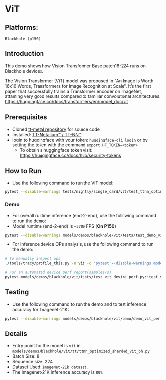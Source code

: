 # ViT

## Platforms:
    Blackhole (p150)

## Introduction
This demo shows how Vision Transformer Base patch16-224 runs on Blackhole devices.

The Vision Transformer (ViT) model was proposed in "An Image is Worth 16x16 Words, Transformers for Image Recognition at Scale".
It’s the first paper that successfully trains a Transformer encoder on ImageNet, attaining very good results compared to familiar convolutional architectures.
https://huggingface.co/docs/transformers/en/model_doc/vit

## Prerequisites
- Cloned [tt-metal repository](https://github.com/tenstorrent/tt-metal) for source code
- Installed: [TT-Metalium™ / TT-NN™](https://github.com/tenstorrent/tt-metal/blob/main/INSTALLING.md)
- login to huggingface with your token: `huggingface-cli login` or by setting the token with the command `export HF_TOKEN=<token>`
  - To obtain a huggingface token visit: https://huggingface.co/docs/hub/security-tokens

## How to Run
- Use the following command to run the ViT model:
```sh
pytest --disable-warnings tests/nightly/single_card/vit/test_ttnn_optimized_sharded_vit_bh.py::test_vit[224-3-224-10-google/vit-base-patch16-224]
```

### Demo

-  For overall runtime inference (end-2-end), use the following command to run the demo:
- Model runtime (end-2-end) is `~3700` FPS (**On P150**)
```sh
pytest --disable-warnings models/demos/blackhole/vit/tests/test_demo_vit_ttnn_inference_perf_e2e_2cq_trace.py
```

-  For inference device OPs analysis, use the following command to run the demo:
```sh
# To manually inspect ops
./tools/tracy/profile_this.py -n vit -c "pytest --disable-warnings models/demos/blackhole/vit/tests/test_vit_device_perf.py::test_vit_device_ops"

# For an automated device perf report(samples/s)
pytest models/demos/blackhole/vit/tests/test_vit_device_perf.py::test_vit_perf_device
```

## Testing
- Use the following command to run the demo and to test inference accuracy for Imagenet-21K:
```sh
pytest --disable-warnings models/demos/blackhole/vit/demo/demo_vit_performant_imagenet_inference.py::test_run_vit_trace_2cqs_inference
```

## Details
- Entry point for the model is `vit` in `models/demos/blackhole/vit/tt/ttnn_optimized_sharded_vit_bh.py`
- Batch Size: 8
- Sequence size: 224
- Dataset Used: `ImageNet-21k dataset`.
- The Imagenet-21K inference accuracy is `80%`
